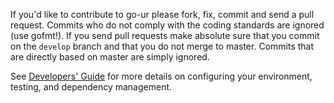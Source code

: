 If you'd like to contribute to go-ur please fork, fix, commit and
send a pull request. Commits who do not comply with the coding standards
are ignored (use gofmt!). If you send pull requests make absolute sure that you
commit on the `develop` branch and that you do not merge to master.
Commits that are directly based on master are simply ignored.

See [Developers' Guide](https://github.com/urcapital/go-ur/wiki/Developers'-Guide)
for more details on configuring your environment, testing, and
dependency management.
